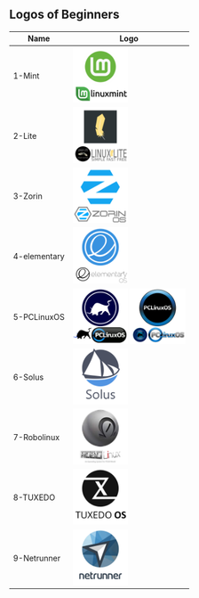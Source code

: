 ## Logos of Beginners
Name|Logo
--|--
1-Mint|<img src="1-Mint.png" width="100px"> 
2-Lite|<img src="2-Lite.png" width="100px"> 
3-Zorin|<img src="3-Zorin.png" width="100px"> 
4-elementary|<img src="4-elementary.png" width="100px"> 
5-PCLinuxOS|<img src="5-PCLinuxOS-1.png" width="100px"> <img src="5-PCLinuxOS.png" width="100px"> 
6-Solus|<img src="6-Solus.png" width="100px"> 
7-Robolinux|<img src="7-Robolinux.png" width="100px"> 
8-TUXEDO|<img src="8-TUXEDO.png" width="100px"> 
9-Netrunner|<img src="9-Netrunner.png" width="100px"> 
